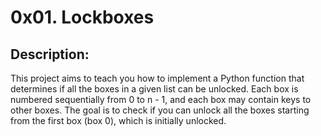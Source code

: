 # 0x01. Lockboxes 

## Description:

This project aims to teach you how to implement a Python function that determines if all the boxes in a given list can be unlocked. 
Each box is numbered sequentially from 0 to n - 1, and each box may contain keys to other boxes. 
The goal is to check if you can unlock all the boxes starting from the first box (box 0), which is initially unlocked.


